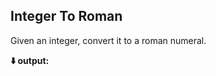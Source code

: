 <b><h2>Integer To Roman</h2></b>
Given an integer, convert it to a roman numeral.

<b>⬇️ output:</b>